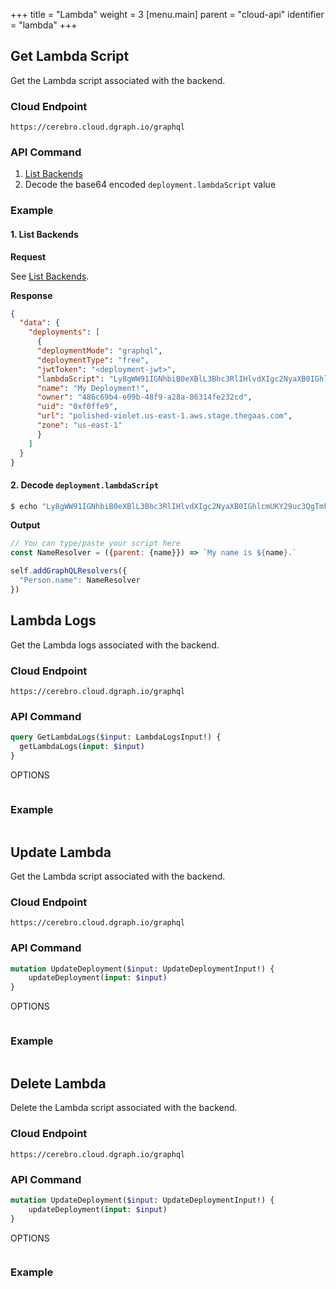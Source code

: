 +++
title = "Lambda"
weight = 3
[menu.main]
    parent = "cloud-api"
    identifier = "lambda"
+++

## Get Lambda Script

Get the Lambda script associated with the backend.

### Cloud Endpoint

```
https://cerebro.cloud.dgraph.io/graphql
```

### API Command

1. [List Backends](/cloud-api/backend#list-backends)
2. Decode the base64 encoded `deployment.lambdaScript` value

### Example

#### 1. List Backends

**Request**

See [List Backends](/cloud-api/backend#list-backends).

**Response**

```json
{
  "data": {
    "deployments": [
      {
      "deploymentMode": "graphql",
      "deploymentType": "free",
      "jwtToken": "<deployment-jwt>",
      "lambdaScript": "Ly8gWW91IGNhbiB0eXBlL3Bhc3RlIHlvdXIgc2NyaXB0IGhlcmUKY29uc3QgTmFtZVJlc29sdmVyID0gKHtwYXJlbnQ6IHtuYW1lfX0pID0+IGBNeSBuYW1lIGlzICR7bmFtZX0uYAoKc2VsZi5hZGRHcmFwaFFMUmVzb2x2ZXJzKHsKICAgICJQZXJzb24ubmFtZSI6IE5hbWVSZXNvbHZlcgp9KQ==",
      "name": "My Deployment!",
      "owner": "486c69b4-e09b-48f9-a28a-86314fe232cd",
      "uid": "0xf0ffe9",
      "url": "polished-violet.us-east-1.aws.stage.thegaas.com",
      "zone": "us-east-1"
      }
    ]
  }
}
```

#### 2. Decode `deployment.lambdaScript`

```bash
$ echo "Ly8gWW91IGNhbiB0eXBlL3Bhc3RlIHlvdXIgc2NyaXB0IGhlcmUKY29uc3QgTmFtZVJlc29sdmVyID0gKHtwYXJlbnQ6IHtuYW1lfX0pID0+IGBNeSBuYW1lIGlzICR7bmFtZX0uYAoKc2VsZi5hZGRHcmFwaFFMUmVzb2x2ZXJzKHsKICAgICJQZXJzb24ubmFtZSI6IE5hbWVSZXNvbHZlcgp9KQ==" | base64 -d
```

**Output**

```js
// You can type/paste your script here
const NameResolver = ({parent: {name}}) => `My name is ${name}.`

self.addGraphQLResolvers({
  "Person.name": NameResolver
})
```

## Lambda Logs

Get the Lambda logs associated with the backend.

### Cloud Endpoint

```
https://cerebro.cloud.dgraph.io/graphql
```

### API Command

```graphql
query GetLambdaLogs($input: LambdaLogsInput!) {
  getLambdaLogs(input: $input)
}
```

OPTIONS
```

```

### Example

```

```

## Update Lambda

Get the Lambda script associated with the backend.

### Cloud Endpoint

```
https://cerebro.cloud.dgraph.io/graphql
```

### API Command

```graphql
mutation UpdateDeployment($input: UpdateDeploymentInput!) {
    updateDeployment(input: $input)
}
```


OPTIONS
```

```

### Example

```

```

## Delete Lambda

Delete the Lambda script associated with the backend.

### Cloud Endpoint

```
https://cerebro.cloud.dgraph.io/graphql
```

### API Command

```graphql
mutation UpdateDeployment($input: UpdateDeploymentInput!) {
    updateDeployment(input: $input)
}
```

OPTIONS

```

```

### Example

```

```
